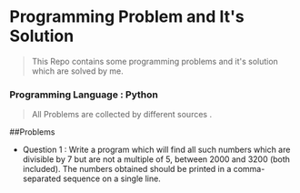 # Programming Problem and It's Solution

> This Repo contains some programming problems and it's solution which are solved by me.

### Programming Language : **Python**

> All Problems are collected by different sources .

##Problems

- Question 1 : Write a program which will find all such numbers which are divisible by 7 but are not a multiple of 5,
between 2000 and 3200 (both included).
The numbers obtained should be printed in a comma-separated sequence on a single line.